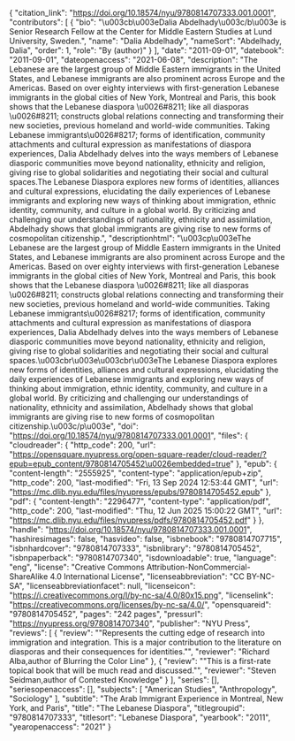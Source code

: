 {
   "citation_link": "https://doi.org/10.18574/nyu/9780814707333.001.0001",
   "contributors": [
     {
       "bio": "\u003cb\u003eDalia Abdelhady\u003c/b\u003e is Senior Research Fellow at the Center for Middle Eastern Studies at Lund University, Sweden.",
       "name": "Dalia Abdelhady",
       "nameSort": "Abdelhady, Dalia",
       "order": 1,
       "role": "By (author)"
     }
   ],
   "date": "2011-09-01",
   "datebook": "2011-09-01",
   "dateopenaccess": "2021-06-08",
   "description": "The Lebanese are the largest group of Middle Eastern immigrants in the United States, and Lebanese immigrants are also prominent across Europe and the Americas. Based on over eighty interviews with first-generation Lebanese immigrants in the global cities of New York, Montreal and Paris, this book shows that the Lebanese diaspora \u0026#8211; like all diasporas \u0026#8211; constructs global relations connecting and transforming their new societies, previous homeland and world-wide communities. Taking Lebanese immigrants\u0026#8217; forms of identification, community attachments and cultural expression as manifestations of diaspora experiences, Dalia Abdelhady delves into the ways members of Lebanese diasporic communities move beyond nationality, ethnicity and religion, giving rise to global solidarities and negotiating their social and cultural spaces.The Lebanese Diaspora explores new forms of identities, alliances and cultural expressions, elucidating the daily experiences of Lebanese immigrants and exploring new ways of thinking about immigration, ethnic identity, community, and culture in a global world. By criticizing and challenging our understandings of nationality, ethnicity and assimilation, Abdelhady shows that global immigrants are giving rise to new forms of cosmopolitan citizenship.",
   "descriptionhtml": "\u003cp\u003eThe Lebanese are the largest group of Middle Eastern immigrants in the United States, and Lebanese immigrants are also prominent across Europe and the Americas. Based on over eighty interviews with first-generation Lebanese immigrants in the global cities of New York, Montreal and Paris, this book shows that the Lebanese diaspora \u0026#8211; like all diasporas \u0026#8211; constructs global relations connecting and transforming their new societies, previous homeland and world-wide communities. Taking Lebanese immigrants\u0026#8217; forms of identification, community attachments and cultural expression as manifestations of diaspora experiences, Dalia Abdelhady delves into the ways members of Lebanese diasporic communities move beyond nationality, ethnicity and religion, giving rise to global solidarities and negotiating their social and cultural spaces.\u003cbr\u003e\u003cbr\u003eThe Lebanese Diaspora explores new forms of identities, alliances and cultural expressions, elucidating the daily experiences of Lebanese immigrants and exploring new ways of thinking about immigration, ethnic identity, community, and culture in a global world. By criticizing and challenging our understandings of nationality, ethnicity and assimilation, Abdelhady shows that global immigrants are giving rise to new forms of cosmopolitan citizenship.\u003c/p\u003e",
   "doi": "https://doi.org/10.18574/nyu/9780814707333.001.0001",
   "files": {
     "cloudreader": {
       "http_code": 200,
       "url": "https://opensquare.nyupress.org/open-square-reader/cloud-reader/?epub=epub_content/9780814705452\u0026embedded=true"
     },
     "epub": {
       "content-length": "2555925",
       "content-type": "application/epub+zip",
       "http_code": 200,
       "last-modified": "Fri, 13 Sep 2024 12:53:44 GMT",
       "url": "https://mc.dlib.nyu.edu/files/nyupress/epubs/9780814705452.epub"
     },
     "pdf": {
       "content-length": "2296477",
       "content-type": "application/pdf",
       "http_code": 200,
       "last-modified": "Thu, 12 Jun 2025 15:00:22 GMT",
       "url": "https://mc.dlib.nyu.edu/files/nyupress/pdfs/9780814705452.pdf"
     }
   },
   "handle": "https://doi.org/10.18574/nyu/9780814707333.001.0001",
   "hashiresimages": false,
   "hasvideo": false,
   "isbnebook": "9780814707715",
   "isbnhardcover": "9780814707333",
   "isbnlibrary": "9780814705452",
   "isbnpaperback": "9780814707340",
   "isdownloadable": true,
   "language": "eng",
   "license": "Creative Commons Attribution-NonCommercial-ShareAlike 4.0 International License",
   "licenseabbreviation": "CC BY-NC-SA",
   "licenseabbreviationfacet": null,
   "licenseicon": "https://i.creativecommons.org/l/by-nc-sa/4.0/80x15.png",
   "licenselink": "https://creativecommons.org/licenses/by-nc-sa/4.0/",
   "opensquareid": "9780814705452",
   "pages": "242 pages",
   "pressurl": "https://nyupress.org/9780814707340",
   "publisher": "NYU Press",
   "reviews": [
     {
       "review": "\"Represents the cutting edge of research into immigration and integration. This is a major contribution to the literature on diasporas and their consequences for identities.\"",
       "reviewer": "Richard Alba,author of Blurring the Color Line"
     },
     {
       "review": "\"This is a first-rate topical book that will be much read and discussed.\"",
       "reviewer": "Steven Seidman,author of Contested Knowledge"
     }
   ],
   "series": [],
   "seriesopenaccess": [],
   "subjects": [
     "American Studies",
     "Anthropology",
     "Sociology"
   ],
   "subtitle": "The Arab Immigrant Experience in Montreal, New York, and Paris",
   "title": "The Lebanese Diaspora",
   "titlegroupid": "9780814707333",
   "titlesort": "Lebanese Diaspora",
   "yearbook": "2011",
   "yearopenaccess": "2021"
 }
